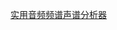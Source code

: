 [实用音频频谱声谱分析器](https://apkpure.com/cn/spectrum-spectrogram-analyzer/github.bewantbe.audio_analyzer_for_android)